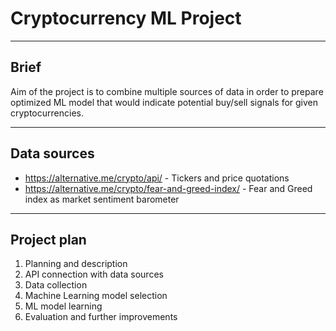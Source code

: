 # Cryptocurrency ML Project

---

## Brief
Aim of the project is to combine multiple sources of data in order to prepare optimized ML model that would indicate potential buy/sell signals for given cryptocurrencies.

---

## Data sources
- https://alternative.me/crypto/api/ - Tickers and price quotations
- https://alternative.me/crypto/fear-and-greed-index/ - Fear and Greed index as market sentiment barometer

---

## Project plan
1) Planning and description
2) API connection with data sources
3) Data collection
4) Machine Learning model selection
5) ML model learning
6) Evaluation and further improvements
